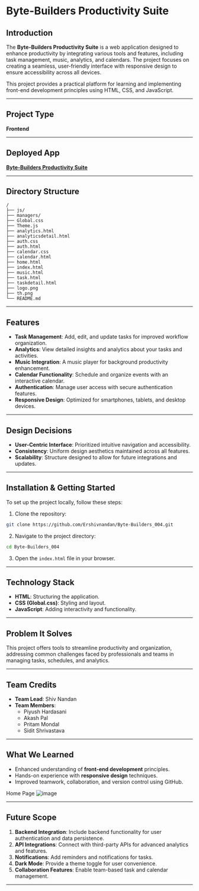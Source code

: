 
# Byte-Builders Productivity Suite

## Introduction

The **Byte-Builders Productivity Suite** is a web application designed to enhance productivity by integrating various tools and features, including task management, music, analytics, and calendars. The project focuses on creating a seamless, user-friendly interface with responsive design to ensure accessibility across all devices.

This project provides a practical platform for learning and implementing front-end development principles using HTML, CSS, and JavaScript.

---

## Project Type

**Frontend**

---

## Deployed App

[**Byte-Builders Productivity Suite**](https://productivity-suit.vercel.app)

---

## Directory Structure

```
/
├── js/
├── managers/
├── Global.css
├── Theme.js
├── analytics.html
├── analyticsdetail.html
├── auth.css
├── auth.html
├── calendar.css
├── calendar.html
├── home.html
├── index.html
├── music.html
├── task.html
├── taskdetail.html
├── logo.png
├── th.png
└── README.md
```

---

## Features

- **Task Management**: Add, edit, and update tasks for improved workflow organization.
- **Analytics**: View detailed insights and analytics about your tasks and activities.
- **Music Integration**: A music player for background productivity enhancement.
- **Calendar Functionality**: Schedule and organize events with an interactive calendar.
- **Authentication**: Manage user access with secure authentication features.
- **Responsive Design**: Optimized for smartphones, tablets, and desktop devices.

---

## Design Decisions

- **User-Centric Interface**: Prioritized intuitive navigation and accessibility.
- **Consistency**: Uniform design aesthetics maintained across all features.
- **Scalability**: Structure designed to allow for future integrations and updates.

---

## Installation & Getting Started

To set up the project locally, follow these steps:

1. Clone the repository:

```bash
git clone https://github.com/Ershivnandan/Byte-Builders_004.git
```

2. Navigate to the project directory:

```bash
cd Byte-Builders_004
```

3. Open the `index.html` file in your browser.

---

## Technology Stack

- **HTML**: Structuring the application.
- **CSS (Global.css)**: Styling and layout.
- **JavaScript**: Adding interactivity and functionality.

---

## Problem It Solves

This project offers tools to streamline productivity and organization, addressing common challenges faced by professionals and teams in managing tasks, schedules, and analytics.

---

## Team Credits

- **Team Lead**: Shiv Nandan
- **Team Members**: 
  - Piyush Hardasani
  - Akash Pal
  - Pritam Mondal
  - Sidit Shrivastava

---

## What We Learned

- Enhanced understanding of **front-end development** principles.
- Hands-on experience with **responsive design** techniques.
- Improved teamwork, collaboration, and version control using GitHub.

Home Page
![image](https://github.com/user-attachments/assets/5c8671c1-bfb4-4e47-8670-2e6b16026f57)



---

## Future Scope

1. **Backend Integration**: Include backend functionality for user authentication and data persistence.
2. **API Integrations**: Connect with third-party APIs for advanced analytics and features.
3. **Notifications**: Add reminders and notifications for tasks.
4. **Dark Mode**: Provide a theme toggle for user convenience.
5. **Collaboration Features**: Enable team-based task and calendar management.

--- 
